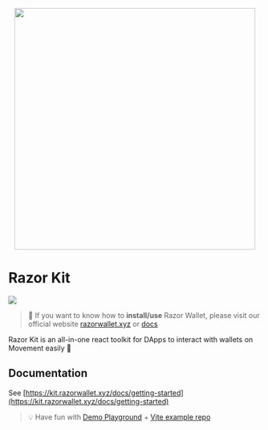 <p align="center"><a href="https://kit.razorwallet.xyz">
<img width="480" src="/assets/logo.png"/>
</a></p>

# Razor Kit

<a href="https://github.com/wallet-standard/wallet-standard">
  <img src="https://badgen.net/badge/wallet-standard/supported/green" />
</a>

> 👋 If you want to know how to **install/use** Razor Wallet, please visit our official website [razorwallet.xyz](https://razorwallet.xyz) or [docs](https://kit.razorwallet.xyz)

Razor Kit is an all-in-one react toolkit for DApps to interact with wallets on Movement easily 🥳

## Documentation

See [https://kit.razorwallet.xyz/docs/getting-started](https://kit.razorwallet.xyz/docs/getting-started)

> 💡 Have fun with [Demo Playground](https://kit-demo.razorwallet.xyz/) + [Vite example repo](https://github.com/razorlabsorg/razorkit/examples/with-vite)

